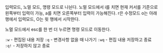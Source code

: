 입력모드, 노멀 모드, 명령 모드로 나뉜다.
노멀 모드에서 i를 치면 현재 커서를  기준으로 왼쪽부터 입력이 가능, a를 치면 오른쪽부터 입력이 가능해진다. r은 수정모드 o는 아래행에서 입력모드, O는 윗 행에서 시작한다.

노멀 모드에서 esc를 한 번 더 누르면 명령 모드로 이동한다.

`:w` - 편집된 내용 저장
`:q` - 변경사항 없을 때 나가기
`:wq` - 편집 내용 저장하고 종료
`:q!` - 저장하지 않고 종료